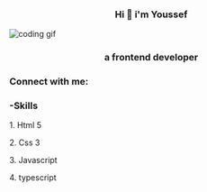 <h3 align="center">Hi 👋 i'm Youssef</h1>

<img align="center" src="https://cdn.dribbble.com/users/1059583/screenshots/4171367/media/34e69eb61a7bd8dea1c957a8b82605a7.gif" alt="coding gif">
<h3 align="center">a frontend developer</h3>



<h3 align="left">Connect with me:</h3>
<p align="left">
<h3 align="left">-Skills</h3>
<p>1. Html 5</p>
<P>2. Css 3</p>
<P>3. Javascript</p>
<p>4. typescript</p>
